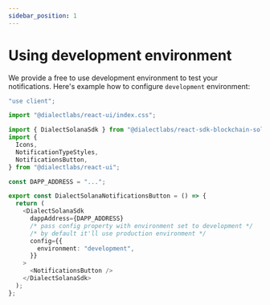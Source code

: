 ```yaml
---
sidebar_position: 1
---
```


# Using development environment

We provide a free to use development environment to test your notifications. Here's example how to configure `development` environment:

```typescript
"use client";

import "@dialectlabs/react-ui/index.css";

import { DialectSolanaSdk } from "@dialectlabs/react-sdk-blockchain-solana";
import {
  Icons,
  NotificationTypeStyles,
  NotificationsButton,
} from "@dialectlabs/react-ui";

const DAPP_ADDRESS = "...";

export const DialectSolanaNotificationsButton = () => {
  return (
    <DialectSolanaSdk
      dappAddress={DAPP_ADDRESS}
      /* pass config property with environment set to development */
      /* by default it'll use production environment */
      config={{
        environment: "development",
      }}
    >
      <NotificationsButton />
    </DialectSolanaSdk>
  );
};
```
